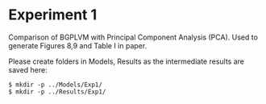# Experiment 1

Comparison of BGPLVM with Principal Component Analysis (PCA). Used to generate Figures 8,9 and Table I in paper.

Please create folders in Models, Results as the intermediate results are saved here:
```
$ mkdir -p ../Models/Exp1/
$ mkdir -p ../Results/Exp1/
```
